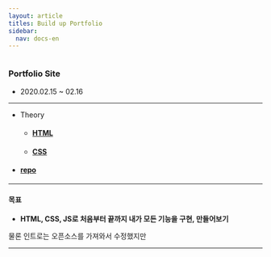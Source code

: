 ```yaml
---
layout: article
titles: Build up Portfolio 
sidebar:
  nav: docs-en
---
```


<img class="image image--xl" src=""/>

### Portfolio Site

+ 2020.02.15 ~ 02.16



---

+ Theory
  + #### [HTML](https://opentutorials.org/course/3084)    

  + #### [CSS](https://opentutorials.org/course/3086)    

+ #### [repo](https://github.com/dongsub-joung/HTML_CSS_Pratice)




---

#### 목표

+ **HTML, CSS, JS로 처음부터 끝까지 내가 모든 기능을 구현, 만들어보기**

물론 인트로는 오픈소스를 가져와서 수정했지만



---